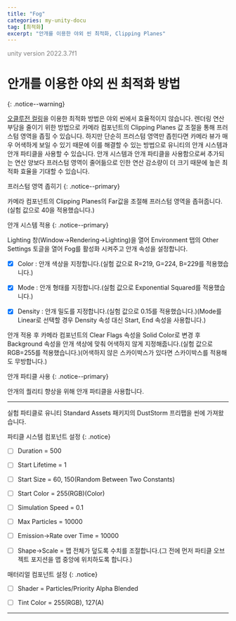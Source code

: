 ```yaml
---
title: "Fog"
categories: my-unity-docu
tag: [최적화]
excerpt: "안개를 이용한 야외 씬 최적화, Clipping Planes"
---
```


<span style="color:gray">unity version 2022.3.7f1</span>

# 안개를 이용한 야외 씬 최적화 방법
{: .notice--warning}

<a href="https://dduriba.github.io/my-unity-docu/occlusion-culling-frustum-culling/" target="_blank">오클루전 컬링</a>을 이용한 최적화 방법은 야외 씬에서 효율적이지 않습니다. 렌더링 연산 부담을 줄이기 위한 방법으로 카메라 컴포넌트의 <span class="highlight-pencel-black">Clipping Planes</span> 값 조절을 통해 프러스텀 영역을 좁힐 수 있습니다. 하지만 단순히 프러스텀 영역만 좁힌다면 카메라 뷰가 매우 어색하게 보일 수 있기 때문에 이를 해결할 수 있는 방법으로 유니티의 안개 시스템과 안개 파티클을 사용할 수 있습니다. 안개 시스템과 안개 파티클을 사용함으로써 추가되는 연산 양보다 프러스텀 영역이 줄어듦으로 인한 연산 감소량이 더 크기 때문에 높은 최적화 효율을 기대할 수 있습니다.

프러스텀 영역 좁히기
{: .notice--primary}

카메라 컴포넌트의 <span class="highlight-pencel-black">Clipping Planes</span>의 Far값을 조절해 프러스텀 영역을 좁혀줍니다.(실험 값으로 40을 적용했습니다.)

안개 시스템 적용
{: .notice--primary}

Lighting 창(<span class="highlight-black">Window</span>→<span class="highlight-black">Rendering</span>→<span class="highlight-black">Lighting</span>)을 열어 Environment 탭의 Other Settings 토글을 열어 <span class="highlight-pencel-black">Fog</span>를 활성화 시켜주고 안개 속성을 설정합니다.

- [X] <span class="highlight-black">Color</span> : 안개 색상을 지정합니다.(실험 값으로 R=219, G=224, B=229를 적용했습니다.)

- [X] <span class="highlight-black">Mode</span> : 안개 형태를 지정합니다.(실험 값으로 Exponential Squared를 적용했습니다.)

- [X] <span class="highlight-black">Density</span> : 안개 밀도를 지정합니다.(실험 값으로 0.15를 적용했습니다.)(Mode를 Linear로 선택할 경우 Density 속성 대신 Start, End 속성을 사용합니다.)

안개 적용 후 카메라 컴포넌트의 <span class="highlight-pencel-black">Clear Flags</span> 속성을 Solid Color로 변경 후 Background 속성을 안개 색상에 맞춰 어색하지 않게 지정해줍니다.(실험 값으로 RGB=255를 적용했습니다.)(어색하지 않은 스카이박스가 있다면 스카이박스를 적용해도 무방합니다.)

안개 파티클 사용
{: .notice--primary}

안개의 퀄리티 향상을 위해 안개 <span class="highlight-pencel-black">파티클</span>을 사용합니다.

---

실험 파티클로 유니티 Standard Assets 패키지의 DustStorm 프리팹을 씬에 가져왔습니다.

파티클 시스템 컴포넌트 설정
{: .notice}

- [ ] Duration = 500

- [ ] Start Lifetime = 1

- [ ] Start Size = 60, 150(Random Between Two Constants)

- [ ] Start Color = 255(RGB)(Color)

- [ ] Simulation Speed = 0.1

- [ ] Max Particles = 10000

- [ ] <span class="highlight-black">Emission</span>→Rate over Time = 10000

- [ ] <span class="highlight-black">Shape</span>→Scale = 맵 전체가 덮도록 수치를 조절합니다.(그 전에 먼저 파티클 오브젝트 포지션을 맵 중앙에 위치하도록 합니다.)

매터리얼 컴포넌트 설정
{: .notice}

- [ ] Shader = Particles/Priority Alpha Blended

- [ ] Tint Color = 255(RGB), 127(A)

---
